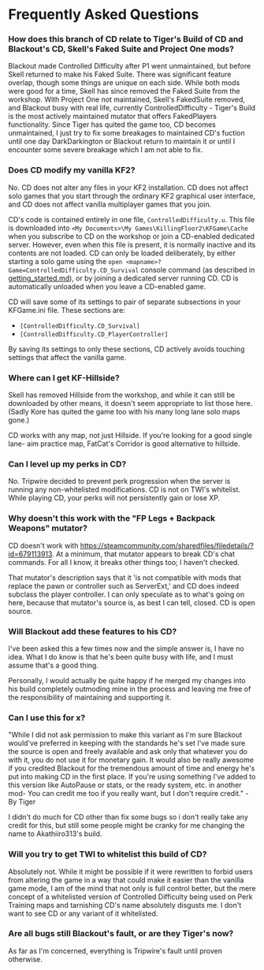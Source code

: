 # Frequently Asked Questions

### How does this branch of CD relate to Tiger's Build of CD and Blackout's CD, Skell's Faked Suite and Project One mods?

Blackout made Controlled Difficulty after P1 went unmaintained, but before Skell returned to make his Faked Suite. There was significant feature overlap, though some things are unique on each side. While both mods were good for a time, Skell has since removed the Faked Suite from the workshop. With Project One not maintained, Skell's FakedSuite removed, and Blackout busy with real life, currently ControlledDifficulty - Tiger's Build is the most actively maintained mutator that offers FakedPlayers functionality. Since Tiger has quited the game too, CD becomes unmaintained, I just try to fix some breakages to maintained CD's fuction until one day DarkDarkington or Blackout return to maintain it or until I encounter some severe breakage which I am not able to fix.

### Does CD modify my vanilla KF2?

No.  CD does not alter any files in your KF2 installation.  CD does not affect solo games that you start through the ordinary KF2 graphical user interface, and CD does not affect vanilla multiplayer games that you join.

CD's code is contained entirely in one file, `ControlledDifficulty.u`.  This file is downloaded into `<My Documents>\My Games\KillingFloor2\KFGame\Cache` when you subscribe to CD on the workshop or join a CD-enabled dedicated server.  However, even when this file is present, it is normally inactive and its contents are not loaded.  CD can only be loaded deliberately, by either starting a solo game using the `open <mapname>?Game=ControlledDifficulty.CD_Survival` console command (as described in [getting_started.md](getting_started.md)), or by joining a dedicated server running CD.  CD is automatically unloaded when you leave a CD-enabled game.

CD will save some of its settings to pair of separate subsections in your KFGame.ini file.  These sections are:

* `[ControlledDifficulty.CD_Survival]`
* `[ControlledDifficulty.CD_PlayerController]`

By saving its settings to only these sections, CD actively avoids touching settings that affect the vanilla game.

### Where can I get KF-Hillside?

Skell has removed Hillside from the workshop, and while it can still be downloaded by other means, it doesn't seem appropriate to list those here. (Sadly Kore has quited the game too with his many long lane solo maps gone.)

CD works with any map, not just Hillside. If you're looking for a good single lane- aim practice map, FatCat's Corridor is good alternative to hillside.

### Can I level up my perks in CD?

No. Tripwire decided to prevent perk progression when the server is running any non-whitelisted modifications.
CD is not on TWI's whitelist. While playing CD, your perks will not persistently gain or lose XP.

### Why doesn't this work with the "FP Legs + Backpack Weapons" mutator?

CD doesn't work with https://steamcommunity.com/sharedfiles/filedetails/?id=679113913. At a minimum, that mutator appears to break CD's chat commands. For all I know, it breaks other things too; I haven't checked.

That mutator's description says that it 'is not compatible with mods that replace the pawn or controller such as ServerExt,' and CD does indeed subclass the player controller. I can only speculate as to what's going on here, because that mutator's source is, as best I can tell, closed. CD is open source.

### Will Blackout add these features to his CD?
I've been asked this a few times now and the simple answer is, I have no idea. What I do know is that he's been quite busy with life, and I must assume that's a good thing.

Personally, I would actually be quite happy if he merged my changes into his build completely outmoding mine in the process and leaving me free of the responsibility of maintaining and supporting it.


### Can I use this for x?

"While I did not ask permission to make this variant as I'm sure Blackout would've preferred in keeping with the standards he's set I've made sure the source is open and freely available and ask only that whatever you do with it, you do not use it for monetary gain. It would also be really awesome if you credited Blackout for the tremendous amount of time and energy he's put into making CD in the first place. If you're using something I've added to this version like AutoPause or stats, or the ready system, etc. in another mod- You can credit me too if you really want, but I don't require credit." -By Tiger 

I didn't do much for CD other than fix some bugs so i don't really take any credit for this, but still some people might be cranky for me changing the name to Akathiiro313's build.

### Will you try to get TWI to whitelist this build of CD?

Absolutely not. While it might be possible if it were rewritten to forbid users from altering the game in a way that could make it easier than the vanilla game mode, I am of the mind that not only is full control better, but the mere concept of a whitelisted version of Controlled Difficulty being used on Perk Training maps and tarnishing CD's name absolutely disgusts me. I don't want to see CD or any variant of it whitelisted.

### Are all bugs still Blackout's fault, or are they Tiger's now?

As far as I'm concerned, everything is Tripwire's fault until proven otherwise. 
